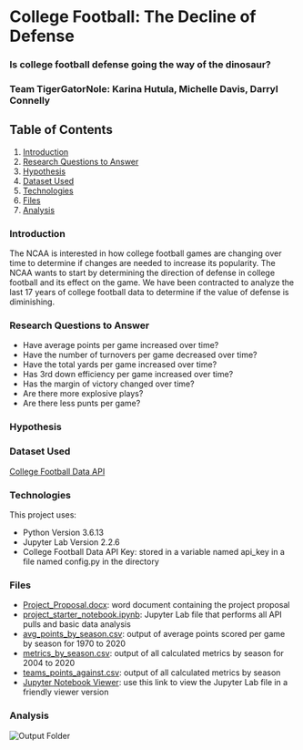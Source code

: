 # College Football: The Decline of Defense
### Is college football defense going the way of the dinosaur?
### Team TigerGatorNole: Karina Hutula, Michelle Davis, Darryl Connelly

## Table of Contents
1. [Introduction](#introduction)
2. [Research Questions to Answer](#objectives)
3. [Hypothesis](#hypothesis)
4. [Dataset Used](#dataset)
3. [Technologies](#technologies)
4. [Files](#files)
5. [Analysis](#analysis)

<a name="introduction"></a>
### Introduction
The NCAA is interested in how college football games are changing over time to determine if changes are needed to increase its popularity. The NCAA wants to start by determining the direction of defense in college football and its effect on the game. We have been contracted to analyze the last 17 years of college football data to determine if the value of defense is diminishing.

<a name="objectives"></a>
### Research Questions to Answer
*	Have average points per game increased over time?
*	Have the number of turnovers per game decreased over time?
*	Have the total yards per game increased over time?
*	Has 3rd down efficiency per game increased over time?
*	Has the margin of victory changed over time?
*	Are there more explosive plays?
*	Are there less punts per game?

<a name="hypothesis"></a>
### Hypothesis

<a name="dataset"></a>
### Dataset Used
[College Football Data API](https://api.collegefootballdata.com)

<a name="technologies"></a>
### Technologies
This project uses: 
* Python Version 3.6.13
* Jupyter Lab Version 2.2.6
* College Football Data API Key: stored in a variable named api_key in a file named config.py in the directory

<a name="files"></a>
### Files
* [Project_Proposal.docx](Project_Proposal.docx): word document containing the project proposal
* [project_starter_notebook.ipynb](project_starter_notebook.ipynb): Jupyter Lab file that performs all API pulls and basic data analysis
* [avg_points_by_season.csv](Output/avg_points_by_season.csv): output of average points scored per game by season for 1970 to 2020
* [metrics_by_season.csv](Output/metrics_by_season.csv): output of all calculated metrics by season for 2004 to 2020
* [teams_points_against.csv](Output/teams_points_against.csv): output of all calculated metrics by season
* [Jupyter Notebook Viewer](): use this link to view the Jupyter Lab file in a friendly viewer version

<a name="analysis"></a>
### Analysis

![Output Folder](Output)